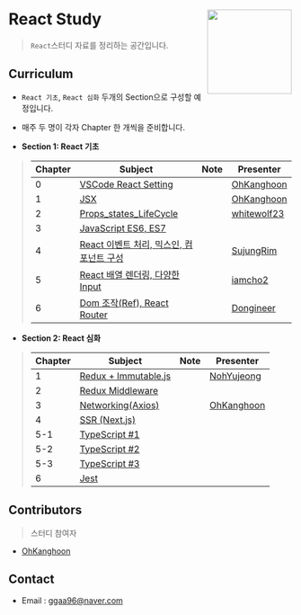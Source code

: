 # React Study <img src = "https://reactjs.org/logo-og.png" width = 150  align = right>

> `React`스터디 자료를 정리하는 공간입니다.


## Curriculum

* `React 기초`, `React 심화` 두개의 Section으로 구성할 예정입니다.
* 매주 두 명이 각자 Chapter 한 개씩을 준비합니다.

* **Section 1: React 기초**

> | Chapter | Subject                                  | Note | Presenter                                |
> | ------- | ---------------------------------------- | ---- | ---------------------------------------- |
> | 0       | [VSCode React Setting]() |      | [OhKanghoon](https://github.com/OhKanghoon) |
> | 1       | [JSX](https://github.com/OhKanghoon/ReactStudy/tree/master/1_JSX) |      | [OhKanghoon](https://github.com/OhKanghoon) |
> | 2       | [Props_states_LifeCycle](https://github.com/OhKanghoon/ReactStudy/tree/master/2_Props_states_LifeCycle) |      | [whitewolf23](https://github.com/whitewolf23) |
> | 3       | [JavaScript ES6, ES7]() |      | []() |
> | 4       | [React 이벤트 처리, 믹스인, 컴포넌트 구성](https://github.com/OhKanghoon/ReactStudy/tree/master/4_Event%20Handling_Mixins_Composition) |      | [SujungRim](https://github.com/SujungRim) |
> | 5       | [React 배열 렌더링, 다양한 Input](https://github.com/OhKanghoon/ReactStudy/tree/master/5_Input_and_Array) |      | [iamcho2](https://github.com/iamcho2) |
> | 6       | [Dom 조작(Ref), React Router](https://github.com/OhKanghoon/ReactStudy/tree/master/6_Ref&React-Router) |      | [Dongineer](https://github.com/Dongineer) |

* **Section 2: React 심화**

> | Chapter | Subject                                  | Note | Presenter                                |
> | ------- | ---------------------------------------- | ---- | ---------------------------------------- |
> | 1       | [Redux + Immutable.js](https://github.com/OhKanghoon/ReactStudy/tree/master/7_Redux%20-%20Immutable.js) |      | [NohYujeong](https://github.com/NohYujeong)|
> | 2       | [Redux Middleware]() |      | [](https://github.com/NohYujeong)|
> | 3       | [Networking(Axios)]() |      | [OhKanghoon](https://github.com/OhKanghoon) |
> | 4       | [SSR (Next.js)]() |      | []()|
> | 5-1       | [TypeScript #1]() |      | []()|
> | 5-2       | [TypeScript #2]() |      | []()|
> | 5-3       | [TypeScript #3]() |      | []()|
> | 6       | [Jest]() |      | []()|


## Contributors

> 스터디 참여자

* [OhKanghoon](https://github.com/OhKanghoon)



## Contact

- Email : ggaa96@naver.com
